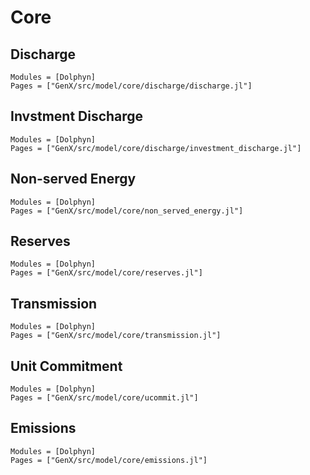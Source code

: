 # Core

## Discharge
```@autodocs
Modules = [Dolphyn]
Pages = ["GenX/src/model/core/discharge/discharge.jl"]
```

## Invstment Discharge
```@autodocs
Modules = [Dolphyn]
Pages = ["GenX/src/model/core/discharge/investment_discharge.jl"]
```

## Non-served Energy
```@autodocs
Modules = [Dolphyn]
Pages = ["GenX/src/model/core/non_served_energy.jl"]
```

## Reserves
```@autodocs
Modules = [Dolphyn]
Pages = ["GenX/src/model/core/reserves.jl"]
```

## Transmission
```@autodocs
Modules = [Dolphyn]
Pages = ["GenX/src/model/core/transmission.jl"]
```

## Unit Commitment
```@autodocs
Modules = [Dolphyn]
Pages = ["GenX/src/model/core/ucommit.jl"]
```

## Emissions
```@autodocs
Modules = [Dolphyn]
Pages = ["GenX/src/model/core/emissions.jl"]
```
